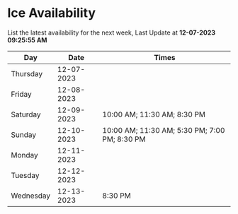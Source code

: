 # Ice Availability

List the latest availability for the next week, Last Update at **12-07-2023 09:25:55 AM**

| Day         | Date        | Times       |
| ----------- | ----------- | ----------- |
|Thursday|12-07-2023||
|Friday|12-08-2023||
|Saturday|12-09-2023|10:00 AM; 11:30 AM; 8:30 PM|
|Sunday|12-10-2023|10:00 AM; 11:30 AM; 5:30 PM; 7:00 PM; 8:30 PM|
|Monday|12-11-2023||
|Tuesday|12-12-2023||
|Wednesday|12-13-2023|8:30 PM|
